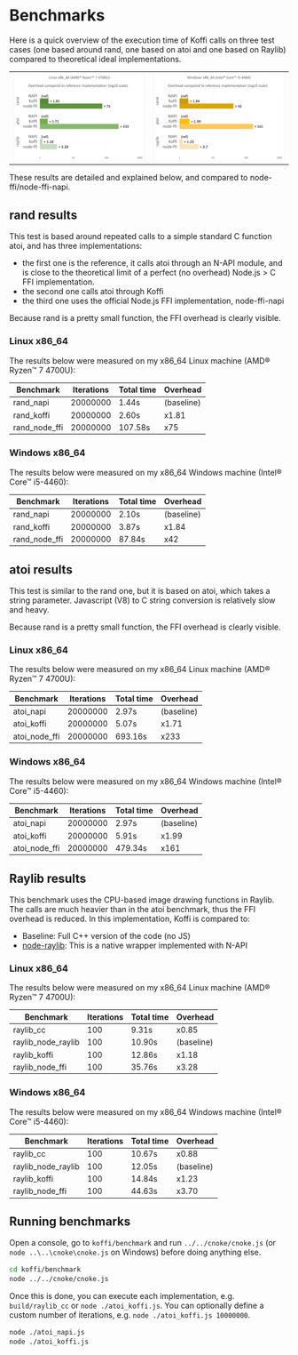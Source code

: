 # Benchmarks

Here is a quick overview of the execution time of Koffi calls on three test cases (one based around rand, one based on atoi and one based on Raylib) compared to theoretical ideal implementations.

<table style="margin: 0 auto;">
    <tr>
        <td><a href="_static/perf_linux_20220623.png" target="_blank"><img src="_static/perf_linux_20220623.png" alt="Linux performance" style="width: 350px;"/></a></td>
        <td><a href="_static/perf_windows_20220623.png" target="_blank"><img src="_static/perf_windows_20220623.png" alt="Windows performance" style="width: 350px;"/></a></td>
    </tr>
</table>

These results are detailed and explained below, and compared to node-ffi/node-ffi-napi.

## rand results

This test is based around repeated calls to a simple standard C function atoi, and has three implementations:

- the first one is the reference, it calls atoi through an N-API module, and is close to the theoretical limit of a perfect (no overhead) Node.js > C FFI implementation.
- the second one calls atoi through Koffi
- the third one uses the official Node.js FFI implementation, node-ffi-napi

Because rand is a pretty small function, the FFI overhead is clearly visible.

### Linux x86_64

The results below were measured on my x86_64 Linux machine (AMD® Ryzen™ 7 4700U):

Benchmark     | Iterations | Total time  | Overhead
------------- | ---------- | ----------- | ----------
rand_napi     | 20000000   | 1.44s       | (baseline)
rand_koffi    | 20000000   | 2.60s       | x1.81
rand_node_ffi | 20000000   | 107.58s     | x75

### Windows x86_64

The results below were measured on my x86_64 Windows machine (Intel® Core™ i5-4460):

Benchmark     | Iterations | Total time  | Overhead
------------- | ---------- | ----------- | ----------
rand_napi     | 20000000   | 2.10s       | (baseline)
rand_koffi    | 20000000   | 3.87s       | x1.84
rand_node_ffi | 20000000   | 87.84s      | x42

## atoi results

This test is similar to the rand one, but it is based on atoi, which takes a string parameter. Javascript (V8) to C string conversion is relatively slow and heavy.

Because rand is a pretty small function, the FFI overhead is clearly visible.

### Linux x86_64

The results below were measured on my x86_64 Linux machine (AMD® Ryzen™ 7 4700U):

Benchmark     | Iterations | Total time  | Overhead
------------- | ---------- | ----------- | ----------
atoi_napi     | 20000000   | 2.97s       | (baseline)
atoi_koffi    | 20000000   | 5.07s       | x1.71
atoi_node_ffi | 20000000   | 693.16s     | x233

### Windows x86_64

The results below were measured on my x86_64 Windows machine (Intel® Core™ i5-4460):

Benchmark     | Iterations | Total time  | Overhead
------------- | ---------- | ----------- | ----------
atoi_napi     | 20000000   | 2.97s       | (baseline)
atoi_koffi    | 20000000   | 5.91s       | x1.99
atoi_node_ffi | 20000000   | 479.34s     | x161

## Raylib results

This benchmark uses the CPU-based image drawing functions in Raylib. The calls are much heavier than in the atoi benchmark, thus the FFI overhead is reduced. In this implementation, Koffi is compared to:

- Baseline: Full C++ version of the code (no JS)
- [node-raylib](https://github.com/RobLoach/node-raylib): This is a native wrapper implemented with N-API

### Linux x86_64

The results below were measured on my x86_64 Linux machine (AMD® Ryzen™ 7 4700U):

Benchmark          | Iterations | Total time  | Overhead
---------------    | ---------- | ----------- | ----------
raylib_cc          | 100        | 9.31s       | x0.85
raylib_node_raylib | 100        | 10.90s      | (baseline)
raylib_koffi       | 100        | 12.86s      | x1.18
raylib_node_ffi    | 100        | 35.76s      | x3.28

### Windows x86_64

The results below were measured on my x86_64 Windows machine (Intel® Core™ i5-4460):

Benchmark          | Iterations | Total time  | Overhead
---------------    | ---------- | ----------- | ----------
raylib_cc          | 100        | 10.67s      | x0.88
raylib_node_raylib | 100        | 12.05s      | (baseline)
raylib_koffi       | 100        | 14.84s      | x1.23
raylib_node_ffi    | 100        | 44.63s      | x3.70

## Running benchmarks

Open a console, go to `koffi/benchmark` and run `../../cnoke/cnoke.js` (or `node ..\..\cnoke\cnoke.js` on Windows) before doing anything else.

```sh
cd koffi/benchmark
node ../../cnoke/cnoke.js
```

Once this is done, you can execute each implementation, e.g. `build/raylib_cc` or `node ./atoi_koffi.js`. You can optionally define a custom number of iterations, e.g. `node ./atoi_koffi.js 10000000`.

```sh
node ./atoi_napi.js
node ./atoi_koffi.js
```

